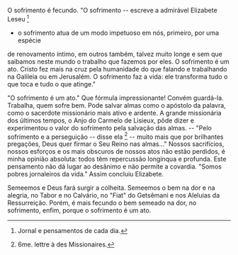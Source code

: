
O sofrimento é fecundo. "O sofrimento -- escreve a admirável Elizabete Leseu [^1]

-   o sofrimento atua de um modo impetuoso em nós, primeiro, por uma espécie

de renovamento íntimo, em outros também, talvez muito longe e sem que saibamos neste mundo o trabalho que fazemos por eles. O sofrimento é um ato. Cristo fez mais na cruz pela humanidade do que falando e trabalhando na Galileia ou em Jerusalém. O sofrimento faz a vida: ele transforma tudo o que toca e tudo o que atinge."

"O sofrimento é um ato." Que fórmula impressionante! Convém guardá-la. Trabalha, quem sofre bem. Pode salvar almas como o apóstolo da palavra, como o sacerdote missionário mais ativo e ardente. A grande missionária dos últimos tempos, o Anjo do Carmelo de Lisieux, pôde dizer e experimentou o valor do sofrimento pela salvação das almas. -- "Pelo sofrimento e a perseguição -- disse ela [^2] -- muito mais que por brilhantes pregações, Deus quer firmar o Seu Reino nas almas\..." Nossos sacrifícios, nossos esforços e os mais obscuros de nossos atos não estão perdidos, é minha opinião absoluta: todos têm repercussão longínqua e profunda. Este pensamento não dá lugar ao desânimo e não permite a covardia. "Somos pobres jornaleiros da vida." Assim concluiu Elizabete.

Semeemos e Deus fará surgir a colheita. Semeemos o bem na dor e na alegria, no Tabor e no Calvário, no "Fiat" do Getsêmani e nos Aleluias da Ressurreição. Porém, é mais fecundo o bem semeado na dor, no sofrimento, enfim, porque o sofrimento é um ato.



[^1]: Jornal e pensamentos de cada dia.
[^2]: 6me. lettre à des Missionaires.